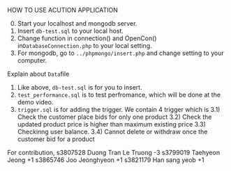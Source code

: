 HOW TO USE ACUTION APPLICATION

0. Start your localhost and mongodb server.
1. Insert `db-test.sql` to your local host.
2. Change function in connection() and OpenCon() in`DatabaseConnection.php` to your local setting.
3. For mongodb, go to `../phpmongo/insert.php` and change setting to your computer.

Explain about `Data`file

1. Like above, `db-test.sql` is for you to insert.
2. `test_performance.sql` is to test perfromance,
   which will be done at the demo video.
3. `trigger.sql` is for adding the trigger. We contain 4 trigger which is
   3.1) Check the customer place bids for only one product
   3.2) Check the updated product price is higher than maximum existing price
   3.3) Checkinng user balance.
   3.4) Cannot delete or withdraw once the customer bid for a product

For contribution,
s3807528 Duong Tran Le Truong -3
s3799019 Taehyeon Jeong +1
s3865746 Joo Jeonghyeon +1
s3821179 Han sang yeob +1
